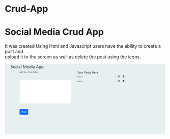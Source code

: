 # Crud-App
 
<h1> Social Media Crud App</h1>

<p>It was created Using Html and Javascript
  users have the ability to create a post and <br>upload it to the screen 
  as well as delete the post using the icons.
<p>

<img src = "screencapture-file-C-Users-devon-Promineo-Crud-App-crud-html-2022-10-20-19_09_04.png">
